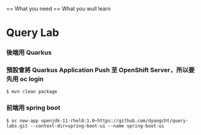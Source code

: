 == What you need
== What you wull learn

# Query Lab

### 後端用 Quarkus
### 預設會將 Quarkus Application Push 至 OpenShift Server，所以要先用 oc login
``` $ mvn clean package ```

### 前端用 spring boot 
``` $ oc new-app openjdk-11-rhel8:1.0~https://github.com/dyangcht/query-labs.git --context-dir=spring-boot-ui --name spring-boot-ui ```
